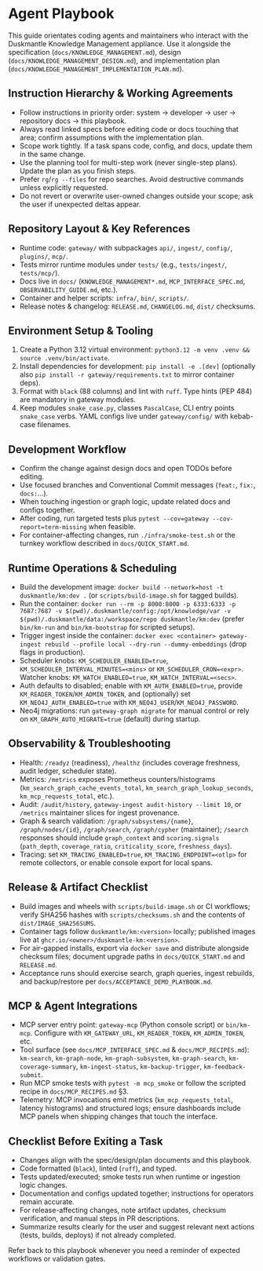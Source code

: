 # Agent Playbook

This guide orientates coding agents and maintainers who interact with the Duskmantle Knowledge Management appliance. Use it alongside the specification (`docs/KNOWLEDGE_MANAGEMENT.md`), design (`docs/KNOWLEDGE_MANAGEMENT_DESIGN.md`), and implementation plan (`docs/KNOWLEDGE_MANAGEMENT_IMPLEMENTATION_PLAN.md`).

## Instruction Hierarchy & Working Agreements

- Follow instructions in priority order: system → developer → user → repository docs → this playbook.
- Always read linked specs before editing code or docs touching that area; confirm assumptions with the implementation plan.
- Scope work tightly. If a task spans code, config, and docs, update them in the same change.
- Use the planning tool for multi-step work (never single-step plans). Update the plan as you finish steps.
- Prefer `rg`/`rg --files` for repo searches. Avoid destructive commands unless explicitly requested.
- Do not revert or overwrite user-owned changes outside your scope; ask the user if unexpected deltas appear.

## Repository Layout & Key References

- Runtime code: `gateway/` with subpackages `api/`, `ingest/`, `config/`, `plugins/`, `mcp/`.
- Tests mirror runtime modules under `tests/` (e.g., `tests/ingest/`, `tests/mcp/`).
- Docs live in `docs/` (`KNOWLEDGE_MANAGEMENT*.md`, `MCP_INTERFACE_SPEC.md`, `OBSERVABILITY_GUIDE.md`, etc.).
- Container and helper scripts: `infra/`, `bin/`, `scripts/`.
- Release notes & changelog: `RELEASE.md`, `CHANGELOG.md`, `dist/` checksums.

## Environment Setup & Tooling

1. Create a Python 3.12 virtual environment: `python3.12 -m venv .venv && source .venv/bin/activate`.
2. Install dependencies for development: `pip install -e .[dev]` (optionally also `pip install -r gateway/requirements.txt` to mirror container deps).
3. Format with `black` (88 columns) and lint with `ruff`. Type hints (PEP 484) are mandatory in gateway modules.
4. Keep modules `snake_case.py`, classes `PascalCase`, CLI entry points `snake_case` verbs. YAML configs live under `gateway/config/` with kebab-case filenames.

## Development Workflow

- Confirm the change against design docs and open TODOs before editing.
- Use focused branches and Conventional Commit messages (`feat:`, `fix:`, `docs:`...).
- When touching ingestion or graph logic, update related docs and configs together.
- After coding, run targeted tests plus `pytest --cov=gateway --cov-report=term-missing` when feasible.
- For container-affecting changes, run `./infra/smoke-test.sh` or the turnkey workflow described in `docs/QUICK_START.md`.

## Runtime Operations & Scheduling

- Build the development image: `docker build --network=host -t duskmantle/km:dev .` (or `scripts/build-image.sh` for tagged builds).
- Run the container: `docker run --rm -p 8000:8000 -p 6333:6333 -p 7687:7687 -v $(pwd)/.duskmantle/config:/opt/knowledge/var -v $(pwd)/.duskmantle/data:/workspace/repo duskmantle/km:dev` (prefer `bin/km-run` and `bin/km-bootstrap` for scripted setups).
- Trigger ingest inside the container: `docker exec <container> gateway-ingest rebuild --profile local --dry-run --dummy-embeddings` (drop flags in production).
- Scheduler knobs: `KM_SCHEDULER_ENABLED=true`, `KM_SCHEDULER_INTERVAL_MINUTES=<mins>` or `KM_SCHEDULER_CRON=<expr>`. Watcher knobs: `KM_WATCH_ENABLED=true`, `KM_WATCH_INTERVAL=<secs>`.
- Auth defaults to disabled; enable with `KM_AUTH_ENABLED=true`, provide `KM_READER_TOKEN`/`KM_ADMIN_TOKEN`, and (optionally) set `KM_NEO4J_AUTH_ENABLED=true` with `KM_NEO4J_USER`/`KM_NEO4J_PASSWORD`.
- Neo4j migrations: run `gateway-graph migrate` for manual control or rely on `KM_GRAPH_AUTO_MIGRATE=true` (default) during startup.

## Observability & Troubleshooting

- Health: `/readyz` (readiness), `/healthz` (includes coverage freshness, audit ledger, scheduler state).
- Metrics: `/metrics` exposes Prometheus counters/histograms (`km_search_graph_cache_events_total`, `km_search_graph_lookup_seconds`, `km_mcp_requests_total`, etc.).
- Audit: `/audit/history`, `gateway-ingest audit-history --limit 10`, or `/metrics` maintainer slices for ingest provenance.
- Graph & search validation: `/graph/subsystems/{name}`, `/graph/nodes/{id}`, `/graph/search`, `/graph/cypher` (maintainer); `/search` responses should include `graph_context` and `scoring.signals` (`path_depth`, `coverage_ratio`, `criticality_score`, `freshness_days`).
- Tracing: set `KM_TRACING_ENABLED=true`, `KM_TRACING_ENDPOINT=<otlp>` for remote collectors, or enable console export for local spans.

## Release & Artifact Checklist

- Build images and wheels with `scripts/build-image.sh` or CI workflows; verify SHA256 hashes with `scripts/checksums.sh` and the contents of `dist/IMAGE_SHA256SUMS`.
- Container tags follow `duskmantle/km:<version>` locally; published images live at `ghcr.io/<owner>/duskmantle-km:<version>`.
- For air-gapped installs, export via `docker save` and distribute alongside checksum files; document upgrade paths in `docs/QUICK_START.md` and `RELEASE.md`.
- Acceptance runs should exercise search, graph queries, ingest rebuilds, and backup/restore per `docs/ACCEPTANCE_DEMO_PLAYBOOK.md`.

## MCP & Agent Integrations

- MCP server entry point: `gateway-mcp` (Python console script) or `bin/km-mcp`. Configure with `KM_GATEWAY_URL`, `KM_READER_TOKEN`, `KM_ADMIN_TOKEN`, etc.
- Tool surface (see `docs/MCP_INTERFACE_SPEC.md` & `docs/MCP_RECIPES.md`): `km-search`, `km-graph-node`, `km-graph-subsystem`, `km-graph-search`, `km-coverage-summary`, `km-ingest-status`, `km-backup-trigger`, `km-feedback-submit`.
- Run MCP smoke tests with `pytest -m mcp_smoke` or follow the scripted recipe in `docs/MCP_RECIPES.md` §3.
- Telemetry: MCP invocations emit metrics (`km_mcp_requests_total`, latency histograms) and structured logs; ensure dashboards include MCP panels when shipping changes that touch the interface.

## Checklist Before Exiting a Task

- Changes align with the spec/design/plan documents and this playbook.
- Code formatted (`black`), linted (`ruff`), and typed.
- Tests updated/executed; smoke tests run when runtime or ingestion logic changes.
- Documentation and configs updated together; instructions for operators remain accurate.
- For release-affecting changes, note artifact updates, checksum verification, and manual steps in PR descriptions.
- Summarize results clearly for the user and suggest relevant next actions (tests, builds, deploys) if not already completed.

Refer back to this playbook whenever you need a reminder of expected workflows or validation gates.
